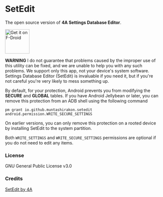 # SetEdit

The open source version of **4A Settings Database Editor**.

[<img src="https://fdroid.gitlab.io/artwork/badge/get-it-on.png"
alt="Get it on F-Droid"
height="80" />](https://f-droid.org/packages/io.github.muntashirakon.setedit)

**WARNING** I do not guarantee that problems caused by the improper use of this utility can be fixed, and we are unable to help you with any such problems. We support only this app, not your device's system software. Settings Database Editor (SetEdit) is invaluable if you need it, but if you're not careful you're very likely to mess something up.

By default, for your protection, Android prevents you from modifying the **SECURE** and **GLOBAL** tables. If you have Android Jellybean or later, you can remove this protection from an ADB shell using the following command
```shell
pm grant io.github.muntashirakon.setedit android.permission.WRITE_SECURE_SETTINGS
```
On earlier versions, you can only remove this protection on a rooted device by installing SetEdit to the system partition.

Both `WRITE_SETTINGS` and `WRITE_SECURE_SETTINGS` permissions are optional if you do not need to edit any items.

### License

GNU General Public License v3.0

### Credits

[SetEdit by 4A](https://play.google.com/store/apps/details?id=by4a.setedit22)

